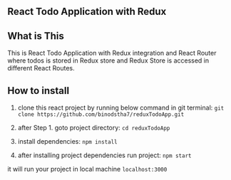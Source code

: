 ## React Todo Application with Redux

## What is This
This is React Todo Application with Redux integration and React Router where todos is stored in Redux store and Redux Store is accessed in different React Routes.

## How to install
1. clone this react project by running below command in git terminal:
`git clone https://github.com/binodstha7/reduxTodoApp.git`

2. after Step 1. goto project directory:
`cd reduxTodoApp`

3. install dependencies:
`npm install`

4. after installing project dependencies run project:
`npm start`

it will run your project in local machine `localhost:3000`
